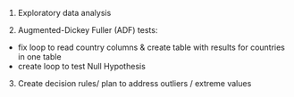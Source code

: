 1. Exploratory data analysis

2. Augmented-Dickey Fuller (ADF) tests:
 - fix loop to read country columns & create table with results for countries in one table
 - create loop to test Null Hypothesis
 
3. Create decision rules/ plan to address outliers / extreme values
